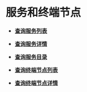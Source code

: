 # 服务和终端节点<a name="iam_16_0000"></a>

-   **[查询服务列表](查询服务列表.md)**  

-   **[查询服务详情](查询服务详情.md)**  

-   **[查询服务目录](查询服务目录.md)**  

-   **[查询终端节点列表](查询终端节点列表.md)**  

-   **[查询终端节点详情](查询终端节点详情.md)**  


